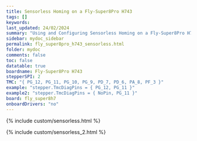 ```yaml
---
title: Sensorless Homing on a Fly-Super8Pro H743
tags: []
keywords: 
last_updated: 24/02/2024
summary: "Using and Configuring Sensorless Homing on a Fly-Super8Pro H743"
sidebar: mydoc_sidebar
permalink: fly_super8pro_h743_sensorless.html
folder: mydoc
comments: false
toc: false
datatable: true
boardname: Fly-Super8Pro H743
stepperSPI: 2
TMC: "{ PG_12, PG_11, PG_10, PG_9, PD_7, PD_6, PA_8, PF_3 }"
example: "stepper.TmcDiagPins = { PG_12, PG_11 }"
example2: "stepper.TmcDiagPins = { NoPin, PG_11 }"
board: fly_super8h7
onboardDrivers: "no"
---
```


{% include custom/sensorless.html %}

{% include custom/sensorless_2.html %}
